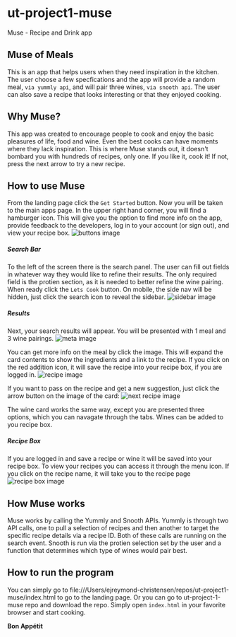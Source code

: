 # ut-project1-muse
Muse - Recipe and Drink app

## Muse of Meals

This is an app that helps users when they need inspiration in the kitchen. The user choose a few specfications and the app will provide a random meal, `via yummly api`, and will pair three wines, `via snooth api`. The user can also save a recipe that looks interesting or that they enjoyed cooking.

## Why Muse?

This app was created to encourage people to cook and enjoy the basic pleasures of life, food and wine. Even the best cooks can have moments where they lack inspiration. This is where Muse stands out, it doesn't bombard you with hundreds of recipes, only one. If you like it, cook it! If not, press the next arrow to try a new recipe.

## How to use Muse

From the landing page click the `Get Started` button. Now you will be taken to the main apps page. In the upper right hand corner, you will find a hamburger icon. This will give you the option to find more info on the app, provide feedback to the developers, log in to your account (or sign out), and view your recipe box.
![buttons image](https://github.com/ejreymond-christensen/ut-project1-muse/blob/master/assets/imgs/readme/buttons.png)

##### Search Bar

To the left of the screen there is the search panel. The user can fill out fields in whatever way they would like to refine their results. The only required field is the protien section, as it is needed to better refine the wine pairing. When ready click the `Lets Cook` button. On mobile, the side nav will be hidden, just click the search icon to reveal the sidebar.
![sidebar image](https://github.com/ejreymond-christensen/ut-project1-muse/blob/master/assets/imgs/readme/sidebar.png)

##### Results 

Next, your search results will appear. You will be presented with 1 meal and 3 wine pairings.
![meta image](https://github.com/ejreymond-christensen/ut-project1-muse/blob/master/assets/imgs/readme/meta.png)

You can get more info on the meal by click the image. This will expand the card contents to show the ingredients and a link to the recipe. If you click on the red addition icon, it will save the recipe into your recipe box, if you are logged in.
![recipe image](https://github.com/ejreymond-christensen/ut-project1-muse/blob/master/assets/imgs/readme/recipe.png)

If you want to pass on the recipe and get a new suggestion, just click the arrow button on the image of the card:
![next recipe image](https://github.com/ejreymond-christensen/ut-project1-muse/blob/master/assets/imgs/readme/next.png)

The wine card works the same way, except you are presented three options, which you can navagate through the tabs.
Wines can be added to you recipe box.

##### Recipe Box
If you are logged in and save a recipe or wine it will be saved into your recipe box. To view your recipes you can access it through the menu icon. If you click on the recipe name, it will take you to the recipe page
![recipe box image](https://github.com/ejreymond-christensen/ut-project1-muse/blob/master/assets/imgs/readme/recipebox.png)

## How Muse works

Muse works by calling the Yummly and Snooth APIs. Yummly is through two API calls, one to pull a selection of recipes and then another to target the specific recipe details via a recipe ID. Both of these calls are running on the search event. Snooth is run via the protien selection set by the user and a function that determines which type of wines would pair best.

## How to run the program

You can simply go to file:///Users/ejreymond-christensen/repos/ut-project1-muse/index.html to go to the landing page. Or you can go to ut-project-1-muse repo and download the repo. Simply open `index.html` in your favorite browser and start cooking.


**Bon Appétit**
